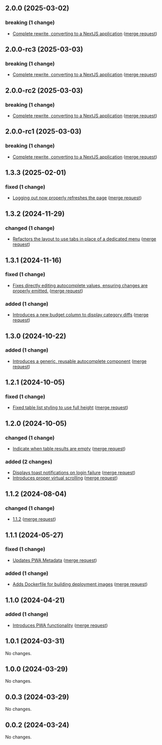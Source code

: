 ## 2.0.0 (2025-03-02)

### breaking (1 change)

- [Complete rewrite, converting to a NextJS application](https://gitlab.internal.oasis.com/gitlab-instance-8c9d9f19/plutus/-/commit/f504e35fcce30c3e550c066e9b7ed467450a8be7) ([merge request](https://gitlab.internal.oasis.com/gitlab-instance-8c9d9f19/plutus/-/merge_requests/28))

## 2.0.0-rc3 (2025-03-03)

### breaking (1 change)

- [Complete rewrite, converting to a NextJS application](https://gitlab.internal.oasis.com/gitlab-instance-8c9d9f19/plutus/-/commit/f504e35fcce30c3e550c066e9b7ed467450a8be7) ([merge request](https://gitlab.internal.oasis.com/gitlab-instance-8c9d9f19/plutus/-/merge_requests/28))

## 2.0.0-rc2 (2025-03-03)

### breaking (1 change)

- [Complete rewrite, converting to a NextJS application](https://gitlab.internal.oasis.com/gitlab-instance-8c9d9f19/plutus/-/commit/f504e35fcce30c3e550c066e9b7ed467450a8be7) ([merge request](https://gitlab.internal.oasis.com/gitlab-instance-8c9d9f19/plutus/-/merge_requests/28))

## 2.0.0-rc1 (2025-03-03)

### breaking (1 change)

- [Complete rewrite, converting to a NextJS application](https://gitlab.internal.oasis.com/gitlab-instance-8c9d9f19/plutus/-/commit/f504e35fcce30c3e550c066e9b7ed467450a8be7) ([merge request](https://gitlab.internal.oasis.com/gitlab-instance-8c9d9f19/plutus/-/merge_requests/28))

## 1.3.3 (2025-02-01)

### fixed (1 change)

- [Logging out now properly refreshes the page](https://gitlab.internal.oasis.com/gitlab-instance-8c9d9f19/plutus/-/commit/69f53046ebf57e4e9be7e2eea6fd5b7459606566) ([merge request](https://gitlab.internal.oasis.com/gitlab-instance-8c9d9f19/plutus/-/merge_requests/27))

## 1.3.2 (2024-11-29)

### changed (1 change)

- [Refactors the layout to use tabs in place of a dedicated menu](gitlab-instance-8c9d9f19/plutus@a78309f478e7f7455cabc7dc165e2663501ddf9d) ([merge request](gitlab-instance-8c9d9f19/plutus!24))

## 1.3.1 (2024-11-16)

### fixed (1 change)

- [Fixes directly editing autocomplete values, ensuring changes are properly emitted.](gitlab-instance-8c9d9f19/plutus@774a12959b40e9f3304b5a129bb54151b5e81332) ([merge request](gitlab-instance-8c9d9f19/plutus!22))

### added (1 change)

- [Introduces a new budget column to display category diffs](gitlab-instance-8c9d9f19/plutus@f5531c5e239a1e0bc0e0800e743e4dbe07f80826) ([merge request](gitlab-instance-8c9d9f19/plutus!21))

## 1.3.0 (2024-10-22)

### added (1 change)

- [Introduces a generic, reusable autocomplete component](gitlab-instance-8c9d9f19/plutus@3528f5b393de12d028f75ac6a6ff27dc109f5949) ([merge request](gitlab-instance-8c9d9f19/plutus!20))

## 1.2.1 (2024-10-05)

### fixed (1 change)

- [Fixed table list styling to use full height](gitlab-instance-8c9d9f19/plutus@0740ea6def0d4c87e1bed16ab728e7df450be04a) ([merge request](gitlab-instance-8c9d9f19/plutus!19))

## 1.2.0 (2024-10-05)

### changed (1 change)

- [Indicate when table results are empty](gitlab-instance-8c9d9f19/plutus@bd2e34f2a18e2a02b8609b3349d067859cf287ba) ([merge request](gitlab-instance-8c9d9f19/plutus!18))

### added (2 changes)

- [Displays toast notifications on login failure](gitlab-instance-8c9d9f19/plutus@3fed6754bb0600b0d1e94eeea641cfa08140e7e2) ([merge request](gitlab-instance-8c9d9f19/plutus!17))
- [Introduces proper virtual scrolling](gitlab-instance-8c9d9f19/plutus@c437515969484daaef0e6c140696ca4e8d1c8640) ([merge request](gitlab-instance-8c9d9f19/plutus!15))

## 1.1.2 (2024-08-04)

### changed (1 change)

- [1.1.2](gitlab-instance-8c9d9f19/plutus@cefa7f13536eb0df1e8cb932f4b1fac13aeebbff) ([merge request](gitlab-instance-8c9d9f19/plutus!14))

## 1.1.1 (2024-05-27)

### fixed (1 change)

- [Updates PWA Metadata](gitlab-instance-8c9d9f19/plutus@e8e2ecc471fca7b972e8e484c7496224c1f256d3) ([merge request](gitlab-instance-8c9d9f19/plutus!12))

### added (1 change)

- [Adds Dockerfile for building deployment images](gitlab-instance-8c9d9f19/plutus@4b106de1a4b2d89b0823401ad4a3793689275a7f) ([merge request](gitlab-instance-8c9d9f19/plutus!11))

## 1.1.0 (2024-04-21)

### added (1 change)

- [Introduces PWA functionality](gitlab-instance-8c9d9f19/plutus@1aa1c5d3ff519e1215d74f38c700089ad3e9c1fc) ([merge request](gitlab-instance-8c9d9f19/plutus!9))

## 1.0.1 (2024-03-31)

No changes.

## 1.0.0 (2024-03-29)

No changes.

## 0.0.3 (2024-03-29)

No changes.

## 0.0.2 (2024-03-24)

No changes.
